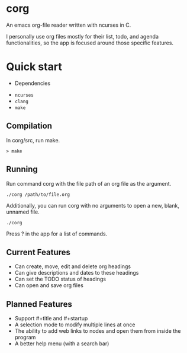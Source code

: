 # corg
An emacs org-file reader written with ncurses in C.

I personally use org files mostly for their list, todo, and agenda functionalities, so the app is focused around those specific features.

# Quick start
* Dependencies
 - `ncurses`
 - `clang`
 - `make`
## Compilation
In corg/src, run make.
```
> make
```

## Running
Run command corg with the file path of an org file as the argument.
```
./corg /path/to/file.org
```

Additionally, you can run corg with no arguments to open a new, blank, unnamed file.
```
./corg
```

Press ? in the app for a list of commands.

## Current Features
- Can create, move, edit and delete org headings
- Can give descriptions and dates to these headings
- Can set the TODO status of headings
- Can open and save org files

## Planned Features
- Support #+title and #+startup
- A selection mode to modify multiple lines at once
- The ability to add web links to nodes and open them from inside the program
- A better help menu (with a search bar)
